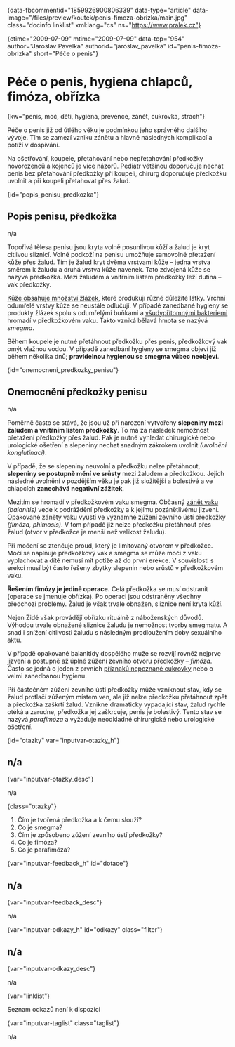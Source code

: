 
{data-fbcommentid="1859926900806339" data-type="article" data-image="/files/preview/koutek/penis-fimoza-obrizka/main.jpg" class="docinfo linklist" xml:lang="cs" ns="https://www.pralek.cz"}

{ctime="2009-07-09" mtime="2009-07-09" data-top="954" author="Jaroslav Pavelka" authorid="jaroslav_pavelka" id="penis-fimoza-obrizka" short="Péče o penis"}

# Péče o penis, hygiena chlapců, fimóza, obřízka

<!-- generated attribute kw by user_updatekw.sh on 2020-09-19, do not edit -->

{kw="penis, moč, děti, hygiena, prevence, zánět, cukrovka, strach"}

Péče o penis již od útlého věku je podmínkou jeho správného dalšího vývoje. Tím se zamezí vzniku zánětu a hlavně následných komplikací a potíží v dospívání.

Na ošetřování, koupele, přetahování nebo nepřetahování předkožky novorozenců a kojenců je více názorů. Pediatr většinou doporučuje nechat penis bez přetahování předkožky při koupeli, chirurg doporučuje předkožku uvolnit a při koupeli přetahovat přes žalud.

{id="popis\_penisu\_predkozka"}

## Popis penisu, předkožka

n/a

Topořivá tělesa penisu jsou kryta volně posunlivou kůží a žalud je kryt citlivou sliznicí. Volné podkoží na penisu umožňuje samovolné přetažení kůže přes žalud. Tím je žalud kryt dvěma vrstvami kůže – jedna vrstva směrem k žaludu a druhá vrstva kůže navenek. Tato zdvojená kůže se nazývá předkožka. Mezi žaludem a vnitřním listem předkožky leží dutina – vak předkožky.

[Kůže obsahuje množství žlázek][1], které produkují různé důležité látky. Vrchní odumřelé vrstvy kůže se neustále odlučují. V případě zanedbané hygieny se produkty žlázek spolu s odumřelými buňkami a [všudypřítomnými bakteriemi][2] hromadí v předkožkovém vaku. Takto vzniká bělavá hmota se nazývá _smegma_.

Během koupele je nutné přetáhnout předkožku přes penis, předkožkový vak omýt vlažnou vodou. V případě zanedbání hygieny se smegma objeví již během několika dnů; **pravidelnou hygienou se smegma vůbec neobjeví**.

{id="onemocneni\_predkozky\_penisu"}

## Onemocnění předkožky penisu

n/a

Poměrně často se stává, že jsou už při narození vytvořeny **slepeniny mezi žaludem a vnitřním listem předkožky**. To má za následek nemožnost přetažení předkožky přes žalud. Pak je nutné vyhledat chirurgické nebo urologické ošetření a slepeniny nechat snadným zákrokem uvolnit _(uvolnění konglutinací)_.

V případě, že se slepeniny neuvolní a předkožku nelze přetáhnout, **slepeniny se postupně mění ve srůsty** mezi žaludem a předkožkou. Jejich následné uvolnění v pozdějším věku je pak již složitější a bolestivé a ve chlapcích **zanechává negativní zážitek**.

Mezitím se hromadí v předkožkovém vaku smegma. Občasný [zánět vaku][3] _(balanitis)_ vede k podráždění předkožky a k jejímu pozánětlivému jizvení. Opakované záněty vaku vyústí ve významné zúžení zevního ústí předkožky _(fimóza, phimosis)_. V tom případě již nelze předkožku přetáhnout přes žalud (otvor v předkožce je menší než velikost žaludu).

Při močení se ztenčuje proud, který je limitovaný otvorem v předkožce. Močí se naplňuje předkožkový vak a smegma se může močí z vaku vyplachovat a dítě nemusí mít potíže až do první erekce. V souvislosti s erekcí musí být často řešeny zbytky slepenin nebo srůstů v předkožkovém vaku.

**Řešením fimózy je jedině operace.** Celá předkožka se musí odstranit (operace se jmenuje obřízka). Po operaci jsou odstraněny všechny předchozí problémy. Žalud je však trvale obnažen, sliznice není kryta kůží.

Nejen Židé však provádějí obřízku rituálně z náboženských důvodů. Výhodou trvale obnažené sliznice žaludu je nemožnost tvorby smegmatu. A snad i snížení citlivosti žaludu s následným prodloužením doby sexuálního aktu.

V případě opakované balanitidy dospělého muže se rozvíjí rovněž nejprve jizvení a postupně až úplné zúžení zevního otvoru předkožky – _fimóza_. Často se jedná o jeden z prvních [příznaků nepoznané cukrovky][4] nebo o velmi zanedbanou hygienu.

Při částečném zúžení zevního ústí předkožky může vzniknout stav, kdy se žalud protlačí zúženým místem ven, ale již nelze předkožku přetáhnout zpět a předkožka zaškrtí žalud. Vznikne dramaticky vypadající stav, žalud rychle otéká a zarudne, předkožka jej zaškrcuje, penis je bolestivý. Tento stav se nazývá _parafimóza_ a vyžaduje neodkladné chirurgické nebo urologické ošetření.

{id="otazky" var="inputvar-otazky_h"}

## n/a

{var="inputvar-otazky_desc"}

n/a

{class="otazky"}

  1. Čím je tvořená předkožka a k čemu slouží?
  2. Co je smegma?
  3. Čím je způsobeno zúžení zevního ústí předkožky?
  4. Co je fimóza?
  5. Co je parafimóza?

{var="inputvar-feedback_h" id="dotace"}

## n/a

{var="inputvar-feedback_desc"}

n/a

{var="inputvar-odkazy_h" id="odkazy" class="filter"}

## n/a

{var="inputvar-odkazy_desc"}

n/a

{var="linklist"}

Seznam odkazů není k dispozici

{var="inputvar-taglist" class="taglist"}

n/a

 [1]: akne
 [2]: bakterie
 [3]: zanet
 [4]: cukrovka


